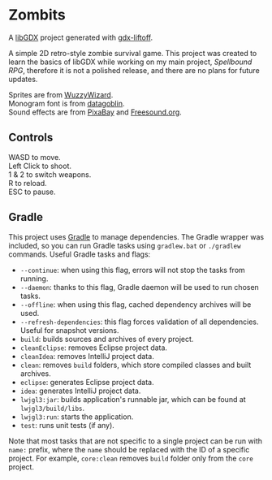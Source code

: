 # Zombits

A [libGDX](https://libgdx.com/) project generated with [gdx-liftoff](https://github.com/libgdx/gdx-liftoff).

A simple 2D retro-style zombie survival game.
This project was created to learn the basics of libGDX while working on my main project, *Spellbound RPG*, therefore it is not a polished release, and there are no plans for future updates.

Sprites are from [WuzzyWizard](https://wuzzywizard.itch.io/).  
Monogram font is from [datagoblin](https://datagoblin.itch.io/).  
Sound effects are from [PixaBay](https://pixabay.com/) and [Freesound.org](https://freesound.org/).  

## Controls

WASD to move.  
Left Click to shoot.  
1 & 2 to switch weapons.  
R to reload.  
ESC to pause.  

## Gradle

This project uses [Gradle](https://gradle.org/) to manage dependencies.
The Gradle wrapper was included, so you can run Gradle tasks using `gradlew.bat` or `./gradlew` commands.
Useful Gradle tasks and flags:

- `--continue`: when using this flag, errors will not stop the tasks from running.
- `--daemon`: thanks to this flag, Gradle daemon will be used to run chosen tasks.
- `--offline`: when using this flag, cached dependency archives will be used.
- `--refresh-dependencies`: this flag forces validation of all dependencies. Useful for snapshot versions.
- `build`: builds sources and archives of every project.
- `cleanEclipse`: removes Eclipse project data.
- `cleanIdea`: removes IntelliJ project data.
- `clean`: removes `build` folders, which store compiled classes and built archives.
- `eclipse`: generates Eclipse project data.
- `idea`: generates IntelliJ project data.
- `lwjgl3:jar`: builds application's runnable jar, which can be found at `lwjgl3/build/libs`.
- `lwjgl3:run`: starts the application.
- `test`: runs unit tests (if any).

Note that most tasks that are not specific to a single project can be run with `name:` prefix, where the `name` should be replaced with the ID of a specific project.
For example, `core:clean` removes `build` folder only from the `core` project.
